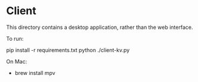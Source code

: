 # Client

This directory contains a desktop application, rather than the web interface.

To run:

pip install -r requirements.txt
python ./client-kv.py

On Mac:

* brew install mpv